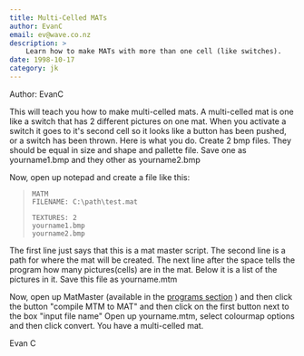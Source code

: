 ```yaml
---
title: Multi-Celled MATs  
author: EvanC
email: ev@wave.co.nz
description: >
    Learn how to make MATs with more than one cell (like switches).
date: 1998-10-17
category: jk
---
```


Author: EvanC
  

This will teach you how to make multi-celled mats. A multi-celled mat is
one like a switch that has 2 different pictures on one mat. When you
activate a switch it goes to it's second cell so it looks like a button
has been pushed, or a switch has been thrown. Here is what you do.
Create 2 bmp files. They should be equal in size and shape and pallette
file. Save one as yourname1.bmp and they other as yourname2.bmp

Now, open up notepad and create a file like this:

> 
> 
>     MATM
>     FILENAME: C:\path\test.mat
>     
>     TEXTURES: 2
>     yourname1.bmp
>     yourname2.bmp

The first line just says that this is a mat master script. The second
line is a path for where the mat will be created. The next line after
the space tells the program how many pictures(cells) are in the mat.
Below it is a list of the pictures in it. Save this file as yourname.mtm

Now, open up MatMaster (available in the [programs section](/programs/)
) and then
click the button "compile MTM to MAT" and then click on the first button
next to the box "input file name" Open up yourname.mtm, select colourmap
options and then click convert. You have a multi-celled mat.

Evan C
